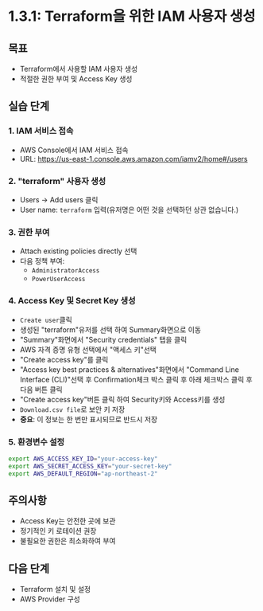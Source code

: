 # 1.3.1: Terraform을 위한 IAM 사용자 생성

## 목표
* Terraform에서 사용할 IAM 사용자 생성
* 적절한 권한 부여 및 Access Key 생성

## 실습 단계

### 1. IAM 서비스 접속
* AWS Console에서 IAM 서비스 접속
* URL: https://us-east-1.console.aws.amazon.com/iamv2/home#/users

### 2. "terraform" 사용자 생성
* Users → Add users 클릭
* User name: `terraform` 입력(유저명은 어떤 것을 선택하던 상관 없습니다.)

### 3. 권한 부여
* Attach existing policies directly 선택
* 다음 정책 부여:
  - `AdministratorAccess`
  - `PowerUserAccess`

### 4. Access Key 및 Secret Key 생성
* `Create user`클릭
* 생성된 "terraform"유저를 선택 하여 Summary화면으로 이동
* "Summary"화면에서 "Security credentials" 탭을 클릭
* AWS 자격 증명 유형 선택에서 "액세스 키"선택
* "Create access key"를 클릭
* "Access key best practices & alternatives"화면에서 "Command Line Interface (CLI)"선택 후 Confirmation체크 박스 클릭 후 아래 체크박스 클릭 후다음 버튼 클릭
* "Create access key"버튼 클릭 하여 Security키와 Access키를 생성
* `Download.csv file`로 보안 키 저장
* **중요**: 이 정보는 한 번만 표시되므로 반드시 저장

### 5. 환경변수 설정
```bash
export AWS_ACCESS_KEY_ID="your-access-key"
export AWS_SECRET_ACCESS_KEY="your-secret-key"
export AWS_DEFAULT_REGION="ap-northeast-2"
```

## 주의사항
* Access Key는 안전한 곳에 보관
* 정기적인 키 로테이션 권장
* 불필요한 권한은 최소화하여 부여

## 다음 단계
* Terraform 설치 및 설정
* AWS Provider 구성
